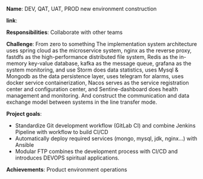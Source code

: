 **Name**: DEV, QAT, UAT, PROD new environment construction

**link**:

**Responsibilities**: Collaborate with other teams

**Challenge**: From zero to something
The implementation system architecture uses spring cloud as the microservice system, nginx as the reverse proxy, fastdfs as the high-performance distributed file system, Redis as the in-memory key-value database, kafka as the message queue, grafana as the system monitoring, and use Storm does data statistics, uses Mysql & Mongodb as the data persistence layer, uses telegram for alarms, uses docker service containerization, Nacos serves as the service registration center and configuration center, and Sentine-dashboard does health management and monitoring. And construct the communication and data exchange model between systems in the line transfer mode.

**Project goals**:

- Standardize Git development workflow (GitLab CI) and combine Jenkins Pipeline with workflow to build CI/CD
- Automatically deploy required services (mongo, mysql, jdk, nginx...) with Ansible
- Modular FTP combines the development process with CI/CD and introduces DEVOPS spiritual applications.


**Achievements**: Product environment operations